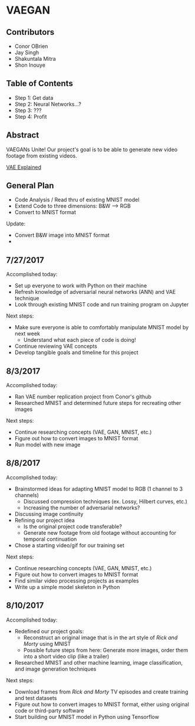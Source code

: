 
# VAEGAN

## Contributors
+ Conor OBrien
+ Jay Singh
+ Shakuntala Mitra
+ Shon Inouye

## Table of Contents
+ Step 1: Get data
+ Step 2: Neural Networks...?
+ Step 3: ???
+ Step 4: Profit

## Abstract
VAEGANs Unite!
Our project's goal is to be able to generate new video footage from existing videos.

[VAE Explained](http://kvfrans.com/variational-autoencoders-explained/)

## General Plan
+ Code Analysis / Read thru of existing MNIST model
+ Extend Code to three dimensions: B&W --> RGB
+ Convert to MNIST format

Update:
+ Convert B&W image into MNIST format
+ 

## 7/27/2017
Accomplished today:
+ Set up everyone to work with Python on their machine
+ Refresh knowledge of adversarial neural networks (ANN) and VAE technique
+ Look through existing MNIST code and run training program on Jupyter

Next steps:
+ Make sure everyone is able to comfortably manipulate MNIST model by next week
    + Understand what each piece of code is doing!
+ Continue reviewing VAE concepts
+ Develop tangible goals and timeline for this project

## 8/3/2017
Accomplished today:
+ Ran VAE number replication project from Conor's github
+ Researched MNIST and determined future steps for recreating other images

Next steps:
+ Continue researching concepts (VAE, GAN, MNIST, etc.)
+ Figure out how to convert images to MNIST format
+ Run model with new image

## 8/8/2017
Accomplished today:
+ Brainstormed ideas for adapting MNIST model to RGB (1 channel to 3 channels)
    + Discussed compression techniques (ex. Lossy, Hilbert curves, etc.)
    + Increasing the number of adversarial networks?
+ Discussing image continuity
+ Refining our project idea
    + Is the original project code transferable?
    + Generate new footage from old footage without accounting for temporal continuation
+ Chose a starting video/gif for our training set

Next steps:
+ Continue researching concepts (VAE, GAN, MNIST, etc.)
+ Figure out how to convert images to MNIST format
+ Find similar video processing projects as examples
+ Write up a simple model skeleton in Python

## 8/10/2017
Accomplished today:
+ Redefined our project goals:
    + Reconstruct an original image that is in the art style of *Rick and Morty* using MNIST
    + Possible future steps from here: Generate more images, order them into a short video clip (like a trailer)
+ Researched MNIST and other machine learning, image classification, and image generation techniques

Next steps:
+ Download frames from *Rick and Morty* TV episodes and create training and test datasets
+ Figure out how to convert images to MNIST format, either using original code or third-party software
+ Start building our MNIST model in Python using Tensorflow
